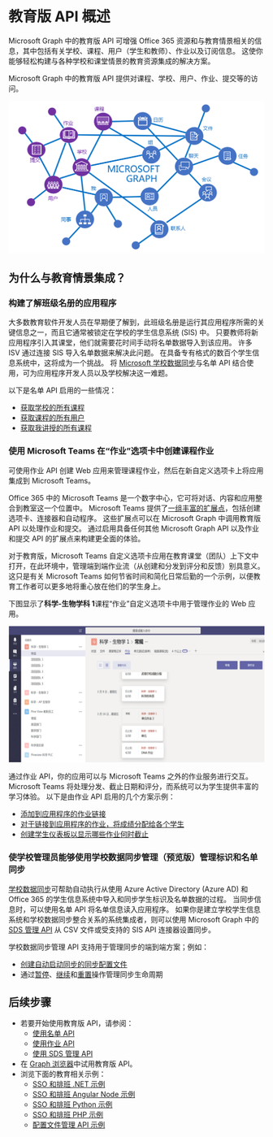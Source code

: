 # <a name="education-api-overview"></a>教育版 API 概述

Microsoft Graph 中的教育版 API 可增强 Office 365 资源和与教育情景相关的信息，其中包括有关学校、课程、用户（学生和教师）、作业以及订阅信息。 这使你能够轻松构建与各种学校和课堂情景的教育资源集成的解决方案。

Microsoft Graph 中的教育版 API 提供对课程、学校、用户、作业、提交等的访问。

![EDU Graph 概述](images/EDUGraph.PNG)

## <a name="why-integrate-with-education-scenarios"></a>为什么与教育情景集成？

### <a name="build-applications-that-are-aware-of-class-roster"></a>构建了解班级名册的应用程序

大多数教育软件开发人员在早期便了解到，此班级名册是运行其应用程序所需的关键信息之一，而且它通常被锁定在学校的学生信息系统 (SIS) 中。 只要教师将新应用程序引入其课堂，他们就需要花时间手动将名单数据导入到该应用。 许多 ISV 通过连接 SIS 导入名单数据来解决此问题。 在具备专有格式的数百个学生信息系统中，这将成为一个挑战。 将 [Microsoft 学校数据同步](https://sds.microsoft.com/)与名单 API 结合使用，可为应用程序开发人员以及学校解决这一难题。

以下是名单 API 启用的一些情况：

- [获取学校的所有课程](https://developer.microsoft.com/en-us/graph/docs/api-reference/v1.0/api/educationschool_list_classes)
- [获取课程的所有用户](https://developer.microsoft.com/en-us/graph/docs/api-reference/v1.0/api/educationclass_list_members)
- [获取我讲授的所有课程](https://developer.microsoft.com/en-us/graph/docs/api-reference/v1.0/api/educationuser_list_classes)


### <a name="use-microsoft-teams-to-create-class-assignments-in-an-assignments-tab"></a>使用 Microsoft Teams 在“作业”选项卡中创建课程作业


可使用作业 API 创建 Web 应用来管理课程作业，然后在新自定义选项卡上将应用集成到 Microsoft Teams。  

Office 365 中的 Microsoft Teams 是一个数字中心，它可将对话、内容和应用整合到教室这一个位置中。 Microsoft Teams 提供了[一组丰富的扩展点](https://docs.microsoft.com/en-us/microsoftteams/platform/concepts/apps/apps-overview)，包括创建选项卡、连接器和自动程序。 这些扩展点可以在 Microsoft Graph 中调用教育版 API 以处理作业和提交。 通过启用具备任何其他 Microsoft Graph API 以及作业和提交 API 的扩展点来构建更全面的体验。

对于教育版，Microsoft Teams 自定义选项卡应用在教育课堂（团队）上下文中打开，在此环境中，管理端到端作业流（从创建和分发到评分和反馈）别具意义。 这只是有关 Microsoft Teams 如何节省时间和简化日常后勤的一个示例，以便教育工作者可以更多地将重心放在他们的学生身上。

下图显示了**科学-生物学科 1**课程“作业”自定义选项卡中用于管理作业的 Web 应用。

![Microsoft Teams 中面向“科学-生物学科”课程的“作业”选项卡屏幕截图](images/AssignmentsInTeams.PNG)


通过作业 API，你的应用可以与 Microsoft Teams 之外的作业服务进行交互。 Microsoft Teams 将处理分发、截止日期和评分，而系统可以为学生提供丰富的学习体验。
以下是由作业 API 启用的几个方案示例：

- [添加到应用程序的作业链接](https://developer.microsoft.com/en-us/graph/docs/api-reference/beta/api/educationclass_post_assignments) 
- [对于链接到应用程序的作业，将成绩分配给各个学生](https://developer.microsoft.com/en-us/graph/docs/api-reference/beta/api/educationsubmission_update)
- [创建学生仪表板以显示哪些作业何时截止](https://developer.microsoft.com/en-us/graph/docs/api-reference/beta/api/educationclass_list_assignments)


### <a name="enable-school-admins-to-manage-identity-and-roster-sync-using-school-data-sync-management-preview"></a>使学校管理员能够使用学校数据同步管理（预览版）管理标识和名单同步

[学校数据同步](https://sds.microsoft.com/)可帮助自动执行从使用 Azure Active Directory (Azure AD) 和 Office 365 的学生信息系统中导入和同步学生标识及名单数据的过程。 当同步信息时，可以使用名单 API 将名单信息读入应用程序。 如果你是建立学校学生信息系统和学校数据同步整合关系的系统集成者，则可以使用 Microsoft Graph 中的 [SDS 管理 API](https://developer.microsoft.com/en-us/graph/docs/api-reference/beta/resources/educationsynchronizationprofile) 从 CSV 文件或受支持的 SIS API 连接器设置同步。

学校数据同步管理 API 支持用于管理同步的端到端方案；例如：

- [创建自动启动同步的同步配置文件](https://developer.microsoft.com/en-us/graph/docs/api-reference/beta/api/educationsynchronizationprofile_post)
- 通过[暂停](https://developer.microsoft.com/en-us/graph/docs/api-reference/beta/api/educationsynchronizationprofile_pause)、[继续](https://developer.microsoft.com/en-us/graph/docs/api-reference/beta/api/educationsynchronizationprofile_resume)和[重置](https://developer.microsoft.com/en-us/graph/docs/api-reference/beta/api/educationsynchronizationprofile_reset)操作管理同步生命周期


## <a name="next-steps"></a>后续步骤

- 若要开始使用教育版 API，请参阅：
    - [使用名单 API](https://developer.microsoft.com/en-us/graph/docs/api-reference/v1.0/resources/education-overview)
    - [使用作业 API](https://developer.microsoft.com/en-us/graph/docs/api-reference/beta/resources/educationassignment)
    - [使用 SDS 管理 API](https://developer.microsoft.com/en-us/graph/docs/api-reference/beta/resources/educationsynchronizationprofile)
- 在 [Graph 浏览器](https://developer.microsoft.com/en-us/graph/graph-explorer)中试用教育版 API。
- 浏览下面的教育相关示例：
    - [SSO 和排班 .NET 示例](https://github.com/OfficeDev/O365-EDU-AspNetMVC-Samples)
    - [SSO 和排班 Angular Node 示例](https://github.com/OfficeDev/O365-EDU-AngularNodeJS-Samples)   
    - [SSO 和排班 Python 示例](https://github.com/OfficeDev/O365-EDU-Python-Samples)
    - [SSO 和排班 PHP 示例](https://github.com/OfficeDev/O365-EDU-PHP-Samples)
    - [配置文件管理 API 示例](https://github.com/OfficeDev/O365-EDU-SDS-AspNetMVC-Samples) 



 

